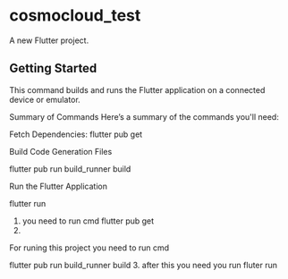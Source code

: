 # cosmocloud_test

A new Flutter project.

## Getting Started


This command builds and runs the Flutter application on a connected device or emulator.


Summary of Commands
Here’s a summary of the commands you'll need:

Fetch Dependencies:
flutter pub get

Build Code Generation Files

flutter pub run build_runner build

Run the Flutter Application

flutter run







1. you need to run cmd
    flutter pub get
2.
For runing this project you need to run cmd 

 flutter pub run build_runner build
3.
after this you need you run 
 fluter run